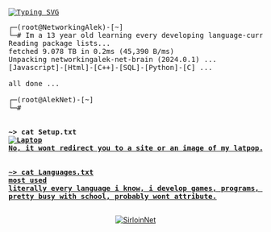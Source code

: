 <pre>
<a href="https://git.io/typing-svg"><img src="https://readme-typing-svg.demolab.com?font=Fira+Code&size=14&pause=1000&color=F7F7F7&background=484F582A&vCenter=true&random=false&width=510&height=30&lines=%3Cdiv+class%3D%22name%22%3ENetworkingAlek%3C%2Fdiv%3E%3Cdiv+class%3D%22Place%22%3E1%3C%2Fdiv%3E" alt="Typing SVG" /></a>
</pre>
<pre>
┌─(root@NetworkingAlek)-[~]
└─# Im a 13 year old learning every developing language-currently knowing
Reading package lists...
fetched 9.078 TB in 0.2ms (45,390 B/ms)
Unpacking networkingalek-net-brain (2024.0.1) ...
[Javascript]-[Html]-[C++]-[SQL]-[Python]-[C] ...

all done ...

┌─(root@AlekNet)-[~]
└─# 

<strong>
~> cat Setup.txt
<a href="#"><img alt="Laptop" /a>
No, it wont redirect you to a site or an image of my latpop.
</strong>
<strong>
~> cat Languages.txt
most used
literally every language i know, i develop games, programs, bots and scripts!
pretty busy with school, probably wont attribute.
</strong>
</pre>

<p align="center"> <img src="https://github-readme-stats.vercel.app/api?username=SirloinNet&show_icons=true&theme=gotham" alt="SirloinNet"/>
